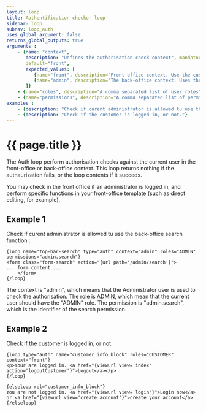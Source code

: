 ```yaml
---
layout: loop
title: Authentification checker loop
sidebar: loop
subnav: loop_auth
uses_global_argument: false
returns_global_outputs: true
arguments :
    - {name: "context", 
       description: "Defines the authorisation check context", mandatory="false", 
       default="front", 
       expected_values: [
          {name="front", description="Front office context. Use the customer user to perform the check."},
          {name="admin", description="The back-office context. Uses the admin user to perform the check."}
       ]}
    - {name="roles", description="A comma separated list of user roles", mandatory="true"}
    - {name="permissions", description="A comma separated list of permissions. If empty or missing, the authorization is checked against the roles only"}
examples :
    - {description: "Check if curent administrator is allowed tu use the back-office search function"}
    - {description: "Check if the customer is logged in, or not."}
---
```


# {{ page.title }}

The Auth loop perform authorisation checks against the current user in the front-office or back-office context. This loop returns nothing if the authaurization fails, or the loop contents if it succeds.

You may check in the front office if an administrator is logged in, and perform specific functions in your front-office template (such as direct editing, for example).

## Example 1

Check if curent administrator is allowed tu use the back-office search function :

```smarty
{loop name="top-bar-search" type="auth" context="admin" roles="ADMIN" permissions="admin.search"}
<form class="form-search" action="{url path='/admin/search'}">
... form content ...
	</form>
{/loop}
```
The context is "admin", which means that the Administrator user is used to check the authorisation.
The role is ADMIN, which mean that the current user should have the "ADMIN" role.
The permission is "admin.search", which is the identifier of the search permission.

## Example 2

Check if the customer is logged in, or not.

```smarty
{loop type="auth" name="customer_info_block" roles="CUSTOMER" context="front"}
<p>Your are logged in. <a href="{viewurl view='index' action='logoutCustomer'}">Logout</a></p>
{/loop}

{elseloop rel="customer_info_block"}
You are not logged in. <a href="{viewurl view='login'}">Login now</a> or <a href="{viewurl view='create_account'}">create your account</a>
{/elseloop}
``` 